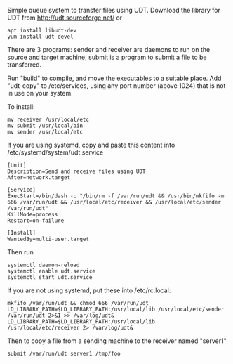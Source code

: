 Simple queue system to transfer files using UDT.
Download the library for UDT from http://udt.sourceforge.net/ or

	apt install libudt-dev
	yum install udt-devel

There are 3 programs:
	sender and receiver are daemons to run on the source and target machine;
	submit is a program to submit a file to be transferred.

Run "build" to compile, and move the executables to a suitable place.
Add "udt-copy" to /etc/services, using any port number (above 1024) that is not
in use on your system.

To install:

	mv receiver /usr/local/etc
	mv submit /usr/local/bin
	mv sender /usr/local/etc

If you are using systemd, copy and paste this content into
/etc/systemd/system/udt.service

	[Unit]
	Description=Send and receive files using UDT
	After=network.target

	[Service]
	ExecStart=/bin/dash -c "/bin/rm -f /var/run/udt && /usr/bin/mkfifo -m 666 /var/run/udt && /usr/local/etc/receiver && /usr/local/etc/sender /var/run/udt"
	KillMode=process
	Restart=on-failure

	[Install]
	WantedBy=multi-user.target

Then run

	systemctl daemon-reload
	systemctl enable udt.service
	systemctl start udt.service

If you are not using systemd, put these into /etc/rc.local:

	mkfifo /var/run/udt && chmod 666 /var/run/udt
	LD_LIBRARY_PATH=$LD_LIBRARY_PATH:/usr/local/lib /usr/local/etc/sender /var/run/udt 2>&1 >> /var/log/udt&
	LD_LIBRARY_PATH=$LD_LIBRARY_PATH:/usr/local/lib /usr/local/etc/receiver 2> /var/log/udt&

Then to copy a file from a sending machine to the receiver named "server1"

	submit /var/run/udt server1 /tmp/foo
